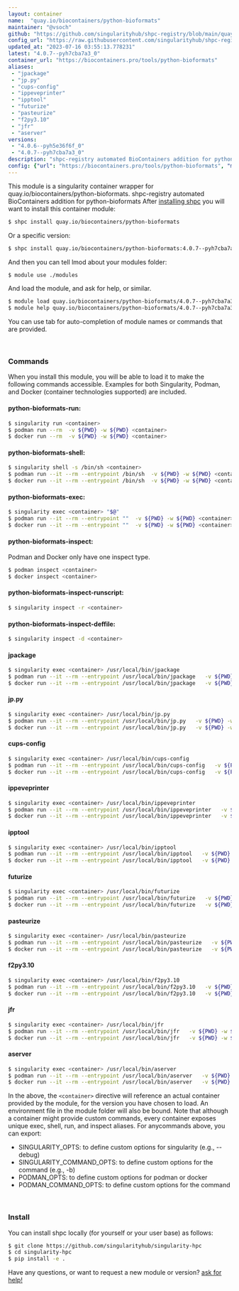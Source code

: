 ```yaml
---
layout: container
name:  "quay.io/biocontainers/python-bioformats"
maintainer: "@vsoch"
github: "https://github.com/singularityhub/shpc-registry/blob/main/quay.io/biocontainers/python-bioformats/container.yaml"
config_url: "https://raw.githubusercontent.com/singularityhub/shpc-registry/main/quay.io/biocontainers/python-bioformats/container.yaml"
updated_at: "2023-07-16 03:55:13.778231"
latest: "4.0.7--pyh7cba7a3_0"
container_url: "https://biocontainers.pro/tools/python-bioformats"
aliases:
 - "jpackage"
 - "jp.py"
 - "cups-config"
 - "ippeveprinter"
 - "ipptool"
 - "futurize"
 - "pasteurize"
 - "f2py3.10"
 - "jfr"
 - "aserver"
versions:
 - "4.0.6--pyh5e36f6f_0"
 - "4.0.7--pyh7cba7a3_0"
description: "shpc-registry automated BioContainers addition for python-bioformats"
config: {"url": "https://biocontainers.pro/tools/python-bioformats", "maintainer": "@vsoch", "description": "shpc-registry automated BioContainers addition for python-bioformats", "latest": {"4.0.7--pyh7cba7a3_0": "sha256:8a81c00414c76fecc3bc44239b06f1f03e9f2c2efe27d01dc5de02d1fbb37f36"}, "tags": {"4.0.6--pyh5e36f6f_0": "sha256:8896815fbced72f22eae696610efbcdd762d5232ae6c75547b4187a307852564", "4.0.7--pyh7cba7a3_0": "sha256:8a81c00414c76fecc3bc44239b06f1f03e9f2c2efe27d01dc5de02d1fbb37f36"}, "docker": "quay.io/biocontainers/python-bioformats", "aliases": {"jpackage": "/usr/local/bin/jpackage", "jp.py": "/usr/local/bin/jp.py", "cups-config": "/usr/local/bin/cups-config", "ippeveprinter": "/usr/local/bin/ippeveprinter", "ipptool": "/usr/local/bin/ipptool", "futurize": "/usr/local/bin/futurize", "pasteurize": "/usr/local/bin/pasteurize", "f2py3.10": "/usr/local/bin/f2py3.10", "jfr": "/usr/local/bin/jfr", "aserver": "/usr/local/bin/aserver"}}
---
```


This module is a singularity container wrapper for quay.io/biocontainers/python-bioformats.
shpc-registry automated BioContainers addition for python-bioformats
After [installing shpc](#install) you will want to install this container module:


```bash
$ shpc install quay.io/biocontainers/python-bioformats
```

Or a specific version:

```bash
$ shpc install quay.io/biocontainers/python-bioformats:4.0.7--pyh7cba7a3_0
```

And then you can tell lmod about your modules folder:

```bash
$ module use ./modules
```

And load the module, and ask for help, or similar.

```bash
$ module load quay.io/biocontainers/python-bioformats/4.0.7--pyh7cba7a3_0
$ module help quay.io/biocontainers/python-bioformats/4.0.7--pyh7cba7a3_0
```

You can use tab for auto-completion of module names or commands that are provided.

<br>

### Commands

When you install this module, you will be able to load it to make the following commands accessible.
Examples for both Singularity, Podman, and Docker (container technologies supported) are included.

#### python-bioformats-run:

```bash
$ singularity run <container>
$ podman run --rm  -v ${PWD} -w ${PWD} <container>
$ docker run --rm  -v ${PWD} -w ${PWD} <container>
```

#### python-bioformats-shell:

```bash
$ singularity shell -s /bin/sh <container>
$ podman run --it --rm --entrypoint /bin/sh  -v ${PWD} -w ${PWD} <container>
$ docker run --it --rm --entrypoint /bin/sh  -v ${PWD} -w ${PWD} <container>
```

#### python-bioformats-exec:

```bash
$ singularity exec <container> "$@"
$ podman run --it --rm --entrypoint ""  -v ${PWD} -w ${PWD} <container> "$@"
$ docker run --it --rm --entrypoint ""  -v ${PWD} -w ${PWD} <container> "$@"
```

#### python-bioformats-inspect:

Podman and Docker only have one inspect type.

```bash
$ podman inspect <container>
$ docker inspect <container>
```

#### python-bioformats-inspect-runscript:

```bash
$ singularity inspect -r <container>
```

#### python-bioformats-inspect-deffile:

```bash
$ singularity inspect -d <container>
```


#### jpackage

```bash
$ singularity exec <container> /usr/local/bin/jpackage
$ podman run --it --rm --entrypoint /usr/local/bin/jpackage   -v ${PWD} -w ${PWD} <container> -c " $@"
$ docker run --it --rm --entrypoint /usr/local/bin/jpackage   -v ${PWD} -w ${PWD} <container> -c " $@"
```


#### jp.py

```bash
$ singularity exec <container> /usr/local/bin/jp.py
$ podman run --it --rm --entrypoint /usr/local/bin/jp.py   -v ${PWD} -w ${PWD} <container> -c " $@"
$ docker run --it --rm --entrypoint /usr/local/bin/jp.py   -v ${PWD} -w ${PWD} <container> -c " $@"
```


#### cups-config

```bash
$ singularity exec <container> /usr/local/bin/cups-config
$ podman run --it --rm --entrypoint /usr/local/bin/cups-config   -v ${PWD} -w ${PWD} <container> -c " $@"
$ docker run --it --rm --entrypoint /usr/local/bin/cups-config   -v ${PWD} -w ${PWD} <container> -c " $@"
```


#### ippeveprinter

```bash
$ singularity exec <container> /usr/local/bin/ippeveprinter
$ podman run --it --rm --entrypoint /usr/local/bin/ippeveprinter   -v ${PWD} -w ${PWD} <container> -c " $@"
$ docker run --it --rm --entrypoint /usr/local/bin/ippeveprinter   -v ${PWD} -w ${PWD} <container> -c " $@"
```


#### ipptool

```bash
$ singularity exec <container> /usr/local/bin/ipptool
$ podman run --it --rm --entrypoint /usr/local/bin/ipptool   -v ${PWD} -w ${PWD} <container> -c " $@"
$ docker run --it --rm --entrypoint /usr/local/bin/ipptool   -v ${PWD} -w ${PWD} <container> -c " $@"
```


#### futurize

```bash
$ singularity exec <container> /usr/local/bin/futurize
$ podman run --it --rm --entrypoint /usr/local/bin/futurize   -v ${PWD} -w ${PWD} <container> -c " $@"
$ docker run --it --rm --entrypoint /usr/local/bin/futurize   -v ${PWD} -w ${PWD} <container> -c " $@"
```


#### pasteurize

```bash
$ singularity exec <container> /usr/local/bin/pasteurize
$ podman run --it --rm --entrypoint /usr/local/bin/pasteurize   -v ${PWD} -w ${PWD} <container> -c " $@"
$ docker run --it --rm --entrypoint /usr/local/bin/pasteurize   -v ${PWD} -w ${PWD} <container> -c " $@"
```


#### f2py3.10

```bash
$ singularity exec <container> /usr/local/bin/f2py3.10
$ podman run --it --rm --entrypoint /usr/local/bin/f2py3.10   -v ${PWD} -w ${PWD} <container> -c " $@"
$ docker run --it --rm --entrypoint /usr/local/bin/f2py3.10   -v ${PWD} -w ${PWD} <container> -c " $@"
```


#### jfr

```bash
$ singularity exec <container> /usr/local/bin/jfr
$ podman run --it --rm --entrypoint /usr/local/bin/jfr   -v ${PWD} -w ${PWD} <container> -c " $@"
$ docker run --it --rm --entrypoint /usr/local/bin/jfr   -v ${PWD} -w ${PWD} <container> -c " $@"
```


#### aserver

```bash
$ singularity exec <container> /usr/local/bin/aserver
$ podman run --it --rm --entrypoint /usr/local/bin/aserver   -v ${PWD} -w ${PWD} <container> -c " $@"
$ docker run --it --rm --entrypoint /usr/local/bin/aserver   -v ${PWD} -w ${PWD} <container> -c " $@"
```



In the above, the `<container>` directive will reference an actual container provided
by the module, for the version you have chosen to load. An environment file in the
module folder will also be bound. Note that although a container
might provide custom commands, every container exposes unique exec, shell, run, and
inspect aliases. For anycommands above, you can export:

 - SINGULARITY_OPTS: to define custom options for singularity (e.g., --debug)
 - SINGULARITY_COMMAND_OPTS: to define custom options for the command (e.g., -b)
 - PODMAN_OPTS: to define custom options for podman or docker
 - PODMAN_COMMAND_OPTS: to define custom options for the command

<br>

### Install

You can install shpc locally (for yourself or your user base) as follows:

```bash
$ git clone https://github.com/singularityhub/singularity-hpc
$ cd singularity-hpc
$ pip install -e .
```

Have any questions, or want to request a new module or version? [ask for help!](https://github.com/singularityhub/singularity-hpc/issues)
